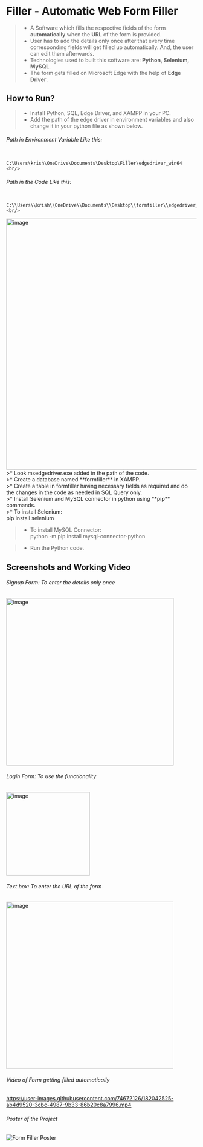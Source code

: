 # Filler - Automatic Web Form Filler <br/>

>* A Software which fills the respective fields of the form **automatically** when the **URL** of the form is provided. <br/>
>* User has to add the details only once after that every time corresponding fields will get filled up automatically. And, the user can edit them afterwards. <br/>
>* Technologies used to built this software are: **Python, Selenium, MySQL**. <br/>
>* The form gets filled on Microsoft Edge with the help of **Edge Driver**. <br/>

## How to Run? <br/>

>* Install Python, SQL, Edge Driver, and XAMPP in your PC. <br/>
>* Add the path of the edge driver in environment variables and also change it in your python file as shown below. <br/>
###### Path in Environment Variable Like this: <br/>
          C:\Users\krish\OneDrive\Documents\Desktop\Filler\edgedriver_win64 <br/>
###### Path in the Code Like this: <br/>
          C:\\Users\\krish\\OneDrive\\Documents\\Desktop\\formfiller\\edgedriver_win64\\msedgedriver.exe <br/>
<img width="664" alt="image" src="https://user-images.githubusercontent.com/74672126/182042359-d2b34f49-2382-47d2-a2e6-fe8fa802c287.png">
>* Look msedgedriver.exe added in the path of the code. <br/>
>* Create a database named **formfiller** in XAMPP. <br/>
>* Create a table in formfiller having necessary fields as required and do the changes in the code as needed in SQL Query only. <br/>
>* Install Selenium and MySQL connector in python using **pip** commands. <br/>
>* To install Selenium: <br/>
          pip install selenium <br/>
          
>* To install MySQL Connector: <br/>
          python -m pip install mysql-connector-python <br/>

>* Run the Python code. <br/>

## Screenshots and Working Video <br/>

###### Signup Form: To enter the details only once
<img width="443" alt="image" src="https://user-images.githubusercontent.com/74672126/182042406-be38f56b-c484-46d9-a6e9-1399d957664f.png">

###### Login Form: To use the functionality
<img width="221" alt="image" src="https://user-images.githubusercontent.com/74672126/182042434-69668598-2f52-41cb-b69c-a056f1fe21a1.png">

###### Text box: To enter the URL of the form
<img width="442" alt="image" src="https://user-images.githubusercontent.com/74672126/182042453-ec463e81-7a66-43bf-a0d5-58d891ac5d17.png">

###### Video of Form getting filled automatically
https://user-images.githubusercontent.com/74672126/182042525-ab4d9520-3cbc-4987-9b33-86b20c8a7996.mp4

###### Poster of the Project
![Form Filler Poster](https://user-images.githubusercontent.com/74672126/182042556-cba9983d-22cc-4692-8170-74410a6e26c1.jpeg)
